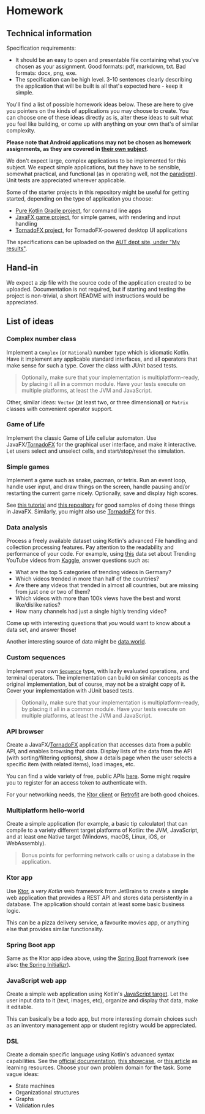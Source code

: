 # Homework

## Technical information

Specification requirements:

- It should be an easy to open and presentable file containing what you've chosen as your assignment. Good formats: pdf, markdown, txt. Bad formats: docx, png, exe.
- The specification can be high level. 3-10 sentences clearly describing the application that will be built is all that's expected here - keep it simple.

You'll find a list of possible homework ideas below. These are here to give you pointers on the kinds of applications you may choose to create. You can choose one of these ideas directly as is, alter these ideas to suit what you feel like building, or come up with anything on your own that's of similar complexity.

**Please note that Android applications may not be chosen as homework assignments, as they are covered in [their own subject](https://www.aut.bme.hu/Course/android)**.

We don't expect large, complex applications to be implemented for this subject. We expect simple applications, but they have to be sensible, somewhat practical, and functional (as in operating well, not the [paradigm](https://en.wikipedia.org/wiki/Functional_programming)). Unit tests are appreciated wherever applicable.

Some of the starter projects in this repository might be useful for getting started, depending on the type of application you choose:

- [Pure Kotlin Gradle project](projects/starters/kotlin-gradle-starter), for command line apps
- [JavaFX game project](projects/starters/javafx-game-starter), for simple games, with rendering and input handling
- [TornadoFX project](projects/starters/tornadofx-starter), for TornadoFX-powered desktop UI applications

The specifications can be uploaded on the [AUT dept site, under "My results"](https://www.aut.bme.hu/Members/MyResults.aspx).

## Hand-in

We expect a zip file with the source code of the application created to be uploaded. Documentation is not required, but if starting and testing the project is non-trivial, a short README with instructions would be appreciated.

## List of ideas

### Complex number class

Implement a `Complex` (or `Rational`) number type which is idiomatic Kotlin. Have it implement any applicable standard interfaces, and all operators that make sense for such a type. Cover the class with JUnit based tests.

>Optionally, make sure that your implementation is multiplatform-ready, by placing it all in a common module. Have your tests execute on multiple platforms, at least the JVM and JavaScript.

Other, similar ideas: `Vector` (at least two, or three dimensional) or `Matrix` classes with convenient operator support.

### Game of Life

Implement the classic Game of Life cellular automaton. Use JavaFX/[TornadoFX](https://tornadofx.io/) for the graphical user interface, and make it interactive. Let users select and unselect cells, and start/stop/reset the simulation.

### Simple games

Implement a game such as snake, pacman, or tetris. Run an event loop, handle user input, and draw things on the screen, handle pausing and/or restarting the current game nicely. Optionally, save and display high scores.

See [this tutorial](https://gamedevelopment.tutsplus.com/tutorials/introduction-to-javafx-for-game-development--cms-23835) and [this repository](https://github.com/tutsplus/Introduction-to-JavaFX-for-Game-Development) for good samples of doing these things in JavaFX. Similarly, you might also use [TornadoFX](https://tornadofx.io/) for this.

### Data analysis

Process a freely available dataset using Kotlin's advanced File handling and collection processing features. Pay attention to the readability and performance of your code. For example, using [this](https://www.kaggle.com/datasnaek/youtube-new) data set about Trending YouTube videos from [Kaggle](https://www.kaggle.com), answer questions such as:

- What are the top 5 categories of trending videos in Germany?
- Which videos trended in more than half of the countries?
- Are there any videos that trended in almost all countries, but are missing from just one or two of them?
- Which videos with more than 100k views have the best and worst like/dislike ratios?
- How many channels had just a single highly trending video?

Come up with interesting questions that *you* would want to know about a data set, and answer those!

Another interesting source of data might be [data.world](https://data.world/datasets/open-data).

### Custom sequences

Implement your own [`Sequence`](https://kotlinlang.org/docs/reference/sequences.html) type, with lazily evaluated operations, and terminal operators. The implementation can build on similar concepts as the original implementation, but of course, may not be a straight copy of it. Cover your implementation with JUnit based tests.

>Optionally, make sure that your implementation is multiplatform-ready, by placing it all in a common module. Have your tests execute on multiple platforms, at least the JVM and JavaScript.

### API browser

Create a JavaFX/[TornadoFX](https://tornadofx.io/) application that accesses data from a public API, and enables browsing that data. Display lists of the data from the API (with sorting/filtering options), show a details page when the user selects a specific item (with related items), load images, etc.

You can find a wide variety of free, public APIs [here](https://github.com/public-apis/public-apis). Some might require you to register for an access token to authenticate with.

For your networking needs, the [Ktor client](https://ktor.io/clients/http-client.html) or [Retrofit](https://square.github.io/retrofit/) are both good choices.

### Multiplatform hello-world

Create a simple application (for example, a basic tip calculator) that can compile to a variety different target platforms of Kotlin: the JVM, JavaScript, and at least one Native target (Windows, macOS, Linux, iOS, or WebAssembly).

>Bonus points for performing network calls or using a database in the application.

### Ktor app

Use [Ktor](https://ktor.io/), a *very Kotlin* web framework from JetBrains to create a simple web application that provides a REST API and stores data persistently in a database. The application should contain at least some basic business logic.

This can be a pizza delivery service, a favourite movies app, or anything else that provides similar functionality.

### Spring Boot app

Same as the Ktor app idea above, using the [Spring Boot](https://spring.io/projects/spring-boot) framework (see also: [the Spring Initializr](https://start.spring.io/)).

### JavaScript web app

Create a simple web application using Kotlin's [JavaScript target](https://kotlinlang.org/docs/reference/js-overview.html). Let the user input data to it (text, images, etc), organize and display that data, make it editable.

This can basically be a todo app, but more interesting domain choices such as an inventory management app or student registry would be appreciated.

### DSL

Create a domain specific language using Kotlin's advanced syntax capabilities. See the [official documentation](https://kotlinlang.org/docs/reference/type-safe-builders.html), [this showcase](https://www.grokkingandroid.com/creating-kotlin-dsls/), or [this article](https://zsmb.co/kotlin-dsl-design-with-village-dsl/) as learning resources. Choose your own problem domain for the task. Some vague ideas:
 
- State machines
- Organizational structures
- Graphs
- Validation rules
